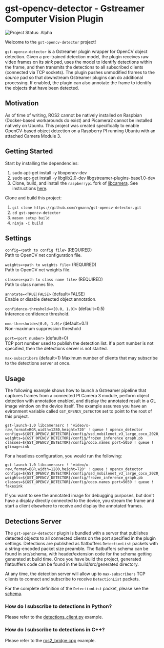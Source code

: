 
# gst-opencv-detector - Gstreamer Computer Vision Plugin

<img align="cener" alt="Project Status: Alpha" src="https://img.shields.io/badge/Status-Alpha-red">

Welcome to the `gst-opencv-detector` project!  

`gst-opencv-detector` is a Gstreamer plugin wrapper for OpenCV object detection. Given a pre-trained detection model, the plugin receives raw video frames on its _sink_ pad, uses the model to identify detections within the frame, and then transmits the detections to all subscribed clients (connected via TCP sockets). The plugin pushes unmodified frames to the _source_ pad so that downstream Gstreamer plugins can do additional processing. If enabled, the plugin can also annotate the frame to identify the objects that have been detected.

## Motivation

As of time of writing, ROS2 cannot be natively installed on Raspbian (Docker-based workarounds do exist) and Picamera2 cannot be installed natively on Ubuntu. This project was created specifically to enable OpenCV-based object detection on a Raspberry PI running Ubuntu with an attached Camera Module 3.

## Getting Started

Start by installing the dependencies:

 1. sudo apt-get install -y libopencv-dev
 2. sudo apt-get install -y libglib2.0-dev libgstreamer-plugins-base1.0-dev
 3. Clone, build, and install the `raspberrypi` fork of [libcamera](https://libcamera.org). See instructions [here](https://github.com/raspberrypi/libcamera).

Clone and build this project:

 1. `git clone https://github.com/rgmann/gst-opencv-detector.git`
 2. `cd gst-opencv-detector`
 3. `meson setup build`
 4. `ninja -C build`

## Settings

`config=<path to config file>` (REQUIRED)  
Path to OpenCV net configuration file.

`weights=<path to weights file>` (REQUIRED)  
Path to OpenCV net weights file.

`classes=<path to class name file>` (REQUIRED)  
Path to class names file.

`annotate=<TRUE|FALSE>` (default=FALSE)  
Enable or disable detected object annotation.

`confidence-threshold=<[0.0, 1.0]>` (default=0.5)  
Inference confidence threshold.

`nms-threshold=<[0.0, 1.0]>` (default=0.1)  
Non-maximum suppression threshold

`port=<port number>` (default=0)  
TCP port number used to publish the detection list. If a port number is not specified, then the detections server is not started.

`max-subscribers` (default=1)
Maximum number of clients that may subscribe to the detections server at once.


## Usage

The following example shows how to launch a Gstreamer pipeline that captures frames from a connected PI Camera 3 module, perform object detection with annotation enabled, and display the annotated result in a GL image window on the device itself. The example assumes you have an evironment variable called `GST_OPENCV_DETECTOR` set to point to the root of this project.

```
gst-launch-1.0 libcamerasrc ! 'video/x-raw,format=BGR,width=1280,height=720' ! queue ! opencv_detector configs=${GST_OPENCV_DETECTOR}/config/ssd_mobilenet_v3_large_coco_2020_01_14.pbtxt weights=${GST_OPENCV_DETECTOR}/config/frozen_inference_graph.pb classes=${GST_OPENCV_DETECTOR}/config/coco.names port=5050 ! queue ! glimagesink
```

For a headless configuration, you would run the following:

```
gst-launch-1.0 libcamerasrc ! 'video/x-raw,format=BGR,width=1280,height=720' ! queue ! opencv_detector configs=${GST_OPENCV_DETECTOR}/config/ssd_mobilenet_v3_large_coco_2020_01_14.pbtxt weights=${GST_OPENCV_DETECTOR}/config/frozen_inference_graph.pb classes=${GST_OPENCV_DETECTOR}/config/coco.names port=5050 ! queue ! fakesink
```

If you want to see the annotated image for debugging purposes, but don't have a display directly connected to the device, you stream the frame and start a client elsewhere to receive and display the annotated frames.

## Detections Server

The `gst-opencv-detector` plugin is bundled with a server that publishes detected objects to all connected clients on the port specified in the plugin settings. Detections are published as flatbuffers `DetectionList` packets with a string-encoded packet size preamble. The flatbuffers schema can be found in src/schema, with header/extension code for the schema getting generated at build time. Once you have build the project, generated flatbuffers code can be found in the build/src/generated directory.

At any time, the detection server will allow up to `max-subscribers` TCP clients to connect and subscribe to receive `DetectionList` packets.

For the complete definition of the `DetectionList` packet, please see the [schema](src/schema/detections_list.fbs).

### How do I subscribe to detections in Python?

Please refer to the [detections_client.py](examples/detections_client.py) example.

### How do I subscribe to detections in C++?

Please refer to the [ros2_bridge.cpp](utils/ros2_bridge.cpp) example.


